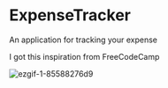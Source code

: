 # ExpenseTracker

An application for tracking your expense

I got this inspiration from FreeCodeCamp

![ezgif-1-85588276d9](https://github.com/SeyedMohammadAminAltolie-Dev/ExpenseTracker/assets/33419682/cc4c2899-e17d-4a43-8e03-031f3bbb0fda) 
